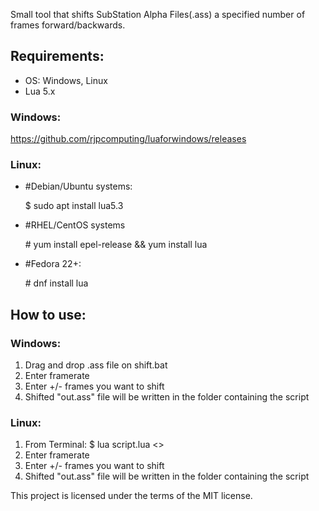 Small tool that shifts SubStation Alpha Files(.ass) a specified number of frames forward/backwards.

## Requirements: 
- OS: Windows, Linux
- Lua 5.x 

### Windows: 
https://github.com/rjpcomputing/luaforwindows/releases

### Linux:
- \#Debian/Ubuntu systems:

     $ sudo apt install lua5.3	 
- \#RHEL/CentOS systems      
          			
     \# yum install epel-release && yum install lua		
- \#Fedora 22+:

     \# dnf install lua		                			

## How to use:

### Windows:
1. Drag and drop .ass file on shift.bat
2. Enter framerate
3. Enter +/- frames you want to shift
4. Shifted "out.ass" file will be written in the folder containing the script

### Linux:
1. From Terminal: $ lua script.lua <<subtitle file>>
2. Enter framerate
3. Enter +/- frames you want to shift
4. Shifted "out.ass" file will be written in the folder containing the script

This project is licensed under the terms of the MIT license.
